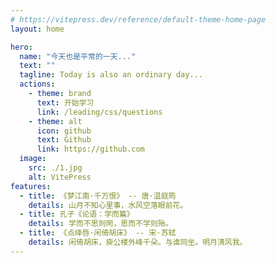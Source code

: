```yaml
---
# https://vitepress.dev/reference/default-theme-home-page
layout: home

hero:
  name: "今天也是平常的一天..."
  text: ""
  tagline: Today is also an ordinary day...
  actions:
    - theme: brand
      text: 开始学习
      link: /leading/css/questions
    - theme: alt
      icon: github
      text: Github
      link: https://github.com
  image:
    src: ./1.jpg
    alt: VitePress
features:
  - title: 《梦江南·千万恨》 -- 唐·温庭筠
    details: 山月不知心里事，水风空落眼前花。
  - title: 孔子《论语：学而篇》
    details: 学而不思则罔，思而不学则殆。
  - title: 《点绛唇·闲倚胡床》 -- 宋·苏轼
    details: 闲倚胡床，庾公楼外峰千朵。与谁同坐。明月清风我。
---
```


<style>
:root {
  --vp-home-hero-name-color: transparent;
  --vp-home-hero-name-background: -webkit-linear-gradient(120deg, #bd34fe, #41d1ff);
/* 
    --vp-home-hero-image-background-image: linear-gradient(-45deg, red 50%, #47caff 50%);
 
    --vp-home-hero-image-filter: blur(44px); */
}

@media (min-width: 640px) {
  :root {
    --vp-home-hero-image-filter: blur(56px);
  }
}

@media (min-width: 960px) {
  :root {
    --vp-home-hero-image-filter: blur(68px);
  }
}
</style>
